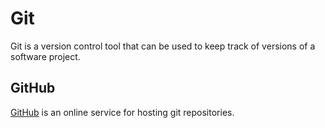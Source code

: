 # Git

Git is a version control tool that can be used to keep track of versions of a software project.

## GitHub

[GitHub](/wiki/GitHub) is an online service for hosting git repositories.
